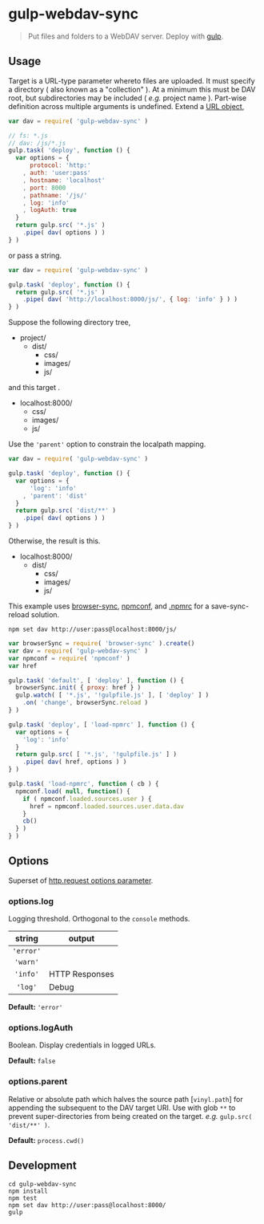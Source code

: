 # gulp-webdav-sync
> Put files and folders to a WebDAV server. Deploy with [gulp](http://gulpjs.com/).

## Usage
Target is a URL-type parameter whereto files are uploaded. It must specify a directory ( also known as a "collection" ). At a minimum this must be DAV root, but subdirectories may be included ( *e.g.* project name ). Part-wise definition across multiple arguments is undefined. Extend a [URL object](https://nodejs.org/api/url.html#url_url_format_urlobj),
```js
var dav = require( 'gulp-webdav-sync' )

// fs: *.js
// dav: /js/*.js
gulp.task( 'deploy', function () {
  var options = {
      protocol: 'http:'
    , auth: 'user:pass'
    , hostname: 'localhost'
    , port: 8000
    , pathname: '/js/'
    , log: 'info'
    , logAuth: true
  }
  return gulp.src( '*.js' )
    .pipe( dav( options ) )
} )
```
or pass a string.
```js
var dav = require( 'gulp-webdav-sync' )

gulp.task( 'deploy', function () {
  return gulp.src( '*.js' )
    .pipe( dav( 'http://localhost:8000/js/', { log: 'info' } ) )
} )
```
Suppose the following directory tree, 
 * project/
   * dist/
     * css/
     * images/
     * js/

and this target .
 * localhost:8000/
   * css/
   * images/
   * js/

Use the `'parent'` option to constrain the localpath mapping.
```js
var dav = require( 'gulp-webdav-sync' )

gulp.task( 'deploy', function () {
  var options = {
      'log': 'info'
    , 'parent': 'dist'
  }
  return gulp.src( 'dist/**' )
    .pipe( dav( options ) )
} )
```
Otherwise, the result is this.
 * localhost:8000/
   * dist/
     * css/
     * images/
     * js/

This example uses [browser-sync](http://www.browsersync.io/docs/gulp/), [npmconf](https://www.npmjs.com/package/npmconf), and [.npmrc](https://docs.npmjs.com/files/npmrc) for a save-sync-reload solution.
```shell
npm set dav http://user:pass@localhost:8000/js/
```
```js
var browserSync = require( 'browser-sync' ).create()
var dav = require( 'gulp-webdav-sync' )
var npmconf = require( 'npmconf' )
var href

gulp.task( 'default', [ 'deploy' ], function () {
  browserSync.init( { proxy: href } )
  gulp.watch( [ '*.js', '!gulpfile.js' ], [ 'deploy' ] )
    .on( 'change', browserSync.reload )
} )

gulp.task( 'deploy', [ 'load-npmrc' ], function () {
  var options = {
    'log': 'info'
  }
  return gulp.src( [ '*.js', '!gulpfile.js' ] )
    .pipe( dav( href, options ) )
} )

gulp.task( 'load-npmrc', function ( cb ) {
  npmconf.load( null, function() {
    if ( npmconf.loaded.sources.user ) {
      href = npmconf.loaded.sources.user.data.dav
    }
    cb()
  } )
} )
```

## Options
Superset of [http.request options parameter](https://nodejs.org/api/http.html#http_http_request_options_callback).

### options.log
Logging threshold. Orthogonal to the `console` methods.

 string   |   output
:-------: | --------------
`'error'` |
`'warn'`  |
`'info'`  | HTTP Responses
`'log'`   | Debug

**Default:** `'error'`

### options.logAuth
Boolean. Display credentials in logged URLs.

**Default:** `false`

### options.parent
Relative or absolute path which halves the source path [`vinyl.path`] for appending the subsequent to the DAV target URI. Use with glob `**` to prevent super-directories from being created on the target. *e.g.* `gulp.src( 'dist/**' )`.

**Default:** `process.cwd()`

## Development
```shell
cd gulp-webdav-sync
npm install
npm test
npm set dav http://user:pass@localhost:8000/
gulp
```

